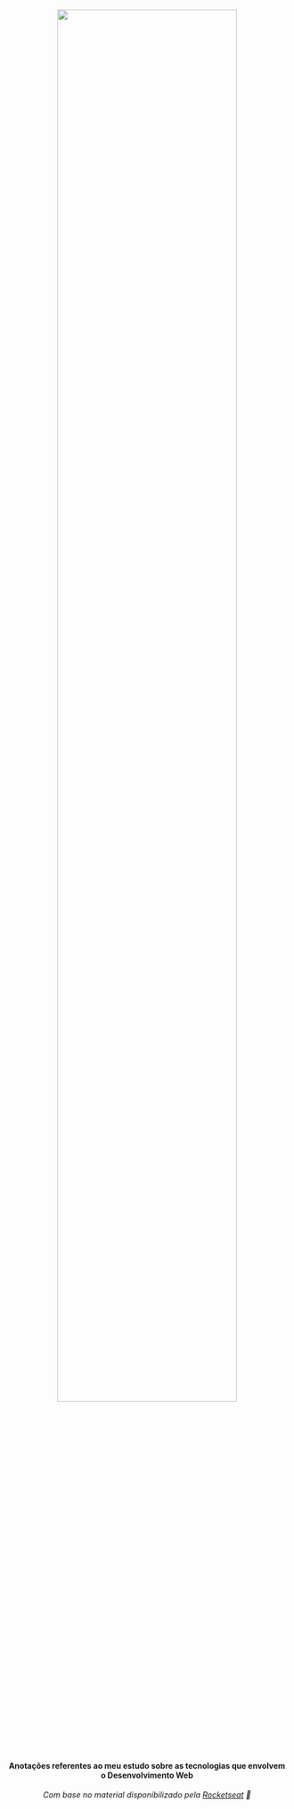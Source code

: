 <div  align="center">
<!-- Top Image and Title -->
<h1>
<img  src="https://i.imgur.com/ZgjxOT4.png"  width="80%"><br/>
</h1>
<!-- Subtitle/Description -->
  
#### Anotações referentes ao meu estudo sobre as tecnologias que envolvem o Desenvolvimento Web</h4>
*Com base no material disponibilizado pela [Rocketseat](https://rocketseat.com.br/) 🚀*
</div>
